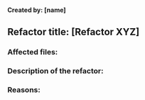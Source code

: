 #### Created by: [name]

## Refactor title: [Refactor XYZ]

### Affected files:
<!-- Files that are affected by this refactor -->

### Description of the refactor:
<!-- A clear and concise description of what the issue is about. -->

### Reasons:
<!-- Why do we need this refactor? ->>